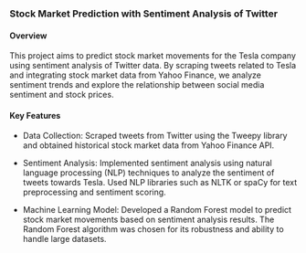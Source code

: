 ### Stock Market Prediction with Sentiment Analysis of Twitter

#### Overview
This project aims to predict stock market movements for the Tesla company using sentiment analysis of Twitter data. By scraping tweets related to Tesla and integrating stock market data from Yahoo Finance, we analyze sentiment trends and explore the relationship between social media sentiment and stock prices.

#### Key Features
- Data Collection: Scraped tweets from Twitter using the Tweepy library and obtained historical stock market data from Yahoo Finance API.

- Sentiment Analysis: Implemented sentiment analysis using natural language processing (NLP) techniques to analyze the sentiment of tweets towards Tesla. Used NLP libraries such as NLTK or spaCy for text preprocessing and sentiment scoring.

- Machine Learning Model: Developed a Random Forest model to predict stock market movements based on sentiment analysis results. The Random Forest algorithm was chosen for its robustness and ability to handle large datasets.
